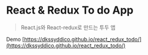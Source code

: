 # React & Redux To do App

> React.js와 React-redux로 만드는 투두 앱

Demo [https://dkssyddico.github.io/react_redux_todo/](https://dkssyddico.github.io/react_redux_todo/)
